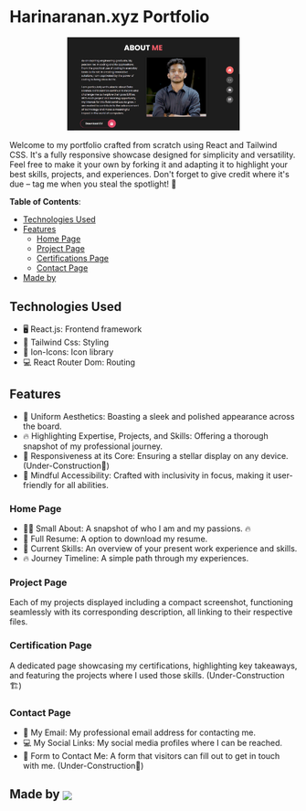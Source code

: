 # Harinaranan.xyz Portfolio

<p align="center">
    <img src="./src/assests/readme_banner.png" width="60%%">
</p>

Welcome to my portfolio crafted from scratch using React and Tailwind CSS. It's a fully responsive showcase designed for simplicity and versatility. Feel free to make it your own by forking it and adapting it to highlight your best skills, projects, and experiences. Don't forget to give credit where it's due – tag me when you steal the spotlight! 🌟

**Table of Contents**:
- [Technologies Used](#technologies-used)
- [Features](#features)
  - [Home Page](#home-page)
  - [Project Page](#project-page)
  - [Certifications Page](#certification-page)
  - [Contact Page](#contact-page)
- [Made by](#made-by)
<!-- - [License](#license) -->

## Technologies Used

- 🖥️ React.js: Frontend framework
- 🎨 Tailwind Css: Styling
- 🎯 Ion-Icons: Icon library
- 💻 React Router Dom: Routing

## Features

- 🎨 Uniform Aesthetics: Boasting a sleek and polished appearance across the board.
- 🔥 Highlighting Expertise, Projects, and Skills: Offering a thorough snapshot of my professional journey.
- 📱 Responsiveness at its Core: Ensuring a stellar display on any device. (Under-Construction👷)
- 🙏 Mindful Accessibility: Crafted with inclusivity in focus, making it user-friendly for all abilities.

### Home Page

- 🙋‍♀️ Small About:  A snapshot of who I am and my passions. 🔥
- 📄 Full Resume: A option to download my resume.
- 💼 Current Skills: An overview of your present work experience and skills.
- 🔥 Journey Timeline: A simple path through my experiences.

### Project Page
Each of my projects displayed including a compact screenshot, functioning seamlessly with its corresponding description, all linking to their respective files.

### Certification Page
A dedicated page showcasing my certifications, highlighting key takeaways, and featuring the projects where I used those skills. (Under-Construction 🏗️)

### Contact Page

- 📧 My Email: My professional email address for contacting me.
- 💻 My Social Links: My social media profiles where I can be reached.
- 📩 Form to Contact Me: A form that visitors can fill out to get in touch with me. (Under-Construction🚧)

## Made by <a href="https://github.com/Hari-1903"><img align="center" src="https://contrib.rocks/image?repo=hari-1903/harinarayanan.xyz"/></a>

<!-- 
## License
This project is licensed under the [Mozilla Public License](./LI). -->